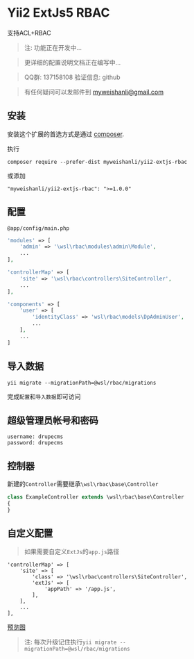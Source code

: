 Yii2 ExtJs5 RBAC
=========
支持ACL+RBAC

> 注: 功能正在开发中...

> 更详细的配置说明文档正在编写中...

> QQ群: 137158108 验证信息: github

> 有任何疑问可以发邮件到 myweishanli@gmail.com

安装
------------

安装这个扩展的首选方式是通过 [composer](http://getcomposer.org/download/).

执行

```
composer require --prefer-dist myweishanli/yii2-extjs-rbac
```
或添加
```
"myweishanli/yii2-extjs-rbac": ">=1.0.0"
```

配置
------------

`@app/config/main.php`
```php
'modules' => [
    'admin' => '\wsl\rbac\modules\admin\Module',
    ...
],
```

```php
'controllerMap' => [
    'site' => '\wsl\rbac\controllers\SiteController',
    ...
],
```

```php
'components' => [
    'user' => [
        'identityClass' => 'wsl\rbac\models\DpAdminUser',
        ...
    ],
    ...
]
```

导入数据
------------
```
yii migrate --migrationPath=@wsl/rbac/migrations
```

完成`配置`和`导入数据`即可访问

超级管理员帐号和密码
------------
```
username: drupecms
password: drupecms
```

控制器
------------
新建的`Controller`需要继承`\wsl\rbac\base\Controller`

```php
class ExampleController extends \wsl\rbac\base\Controller
{
}
```

自定义配置
------------
> 如果需要自定义`ExtJs`的`app.js`路径

```
'controllerMap' => [
    'site' => [
        'class' => '\wsl\rbac\controllers\SiteController',
        'extJs' => [
            'appPath' => '/app.js',
        ],
    ],
    ...
],
```

[预览图](docs/preview.md)

> 注: 每次升级记住执行`yii migrate --migrationPath=@wsl/rbac/migrations`